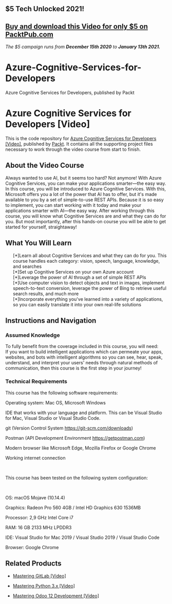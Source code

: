 ## $5 Tech Unlocked 2021!
[Buy and download this Video for only $5 on PacktPub.com](https://www.packtpub.com/product/azure-cognitive-services-for-developers-video/9781838552565)
-----
*The $5 campaign         runs from __December 15th 2020__ to __January 13th 2021.__*

# Azure-Cognitive-Services-for-Developers
Azure Cognitive Services for Developers, published by Packt
# Azure Cognitive Services for Developers [Video]
This is the code repository for [Azure Cognitive Services for Developers [Video]](https://www.packtpub.com/application-development/azure-cognitive-services-developers-video?utm_source=github&utm_medium=repository&utm_campaign=9781838552565), published by [Packt](https://www.packtpub.com/?utm_source=github). It contains all the supporting project files necessary to work through the video course from start to finish.
## About the Video Course
Always wanted to use AI, but it seems too hard? Not anymore! With Azure Cognitive Services, you can make your applications smarter—the easy way.
In this course, you will be introduced to Azure Cognitive Services. With this, Microsoft offers you a lot of the power that AI has to offer, but it's made available to you by a set of simple-to-use REST APIs. Because it is so easy to implement, you can start working with it today and make your applications smarter with AI—the easy way.
After working through this course, you will know what Cognitive Services are and what they can do for you. But most importantly, after this hands-on course you will be able to get started for yourself, straightaway!

<H2>What You Will Learn</H2>
<DIV class=book-info-will-learn-text>
<UL>
[*]Learn all about Cognitive Services and what they can do for you. This course handles each category: vision, speech, language, knowledge, and searches<br/>
[*]Set up Cognitive Services on your own Azure account<br/>
[*]Leverage the power of AI through a set of simple REST APIs<br/>
[*]Use computer vision to detect objects and text in images, implement speech-to-text conversion, leverage the power of Bing to retrieve useful search results, and much more<br/>
[*]Incorporate everything you've learned into a variety of applications, so you can easily translate it into your own real-life solutions<br/>

 </LI></UL></DIV>

## Instructions and Navigation
### Assumed Knowledge
To fully benefit from the coverage included in this course, you will need:<br/>
If you want to build intelligent applications which can permeate your apps, websites, and bots with intelligent algorithms so you can see, hear, speak, understand, and interpret your users' needs through natural methods of communication, then this course is the first step in your journey!
### Technical Requirements
This course has the following software requirements:<br/>








Operating system: Mac OS, Microsoft Windows

IDE that works with your language and platform. This can be Visual Studio for Mac, Visual Studio or Visual Studio Code.

git (Version Control System https://git-scm.com/downloads)

Postman (API Development Environment https://getpostman.com) 

Modern browser like Microsoft Edge, Mozilla Firefox or Google Chrome

Working internet connection




 




This course has been tested on the following system configuration:



 






OS: macOS Mojave (10.14.4)
	
Graphics: Radeon Pro 560 4GB / Intel HD Graphics 630 1536MB

Processor: 2,9 GHz Intel Core i7

RAM: 16 GB 2133 MHz LPDDR3

IDE: Visual Studio for Mac 2019 / Visual Studio 2019 / Visual Studio Code

Browser: Google Chrome

## Related Products
* [Mastering GitLab [Video]](https://www.packtpub.com/networking-and-servers/mastering-gitlab-video?utm_source=github&utm_medium=repository&utm_campaign=9781789537642)

* [Mastering Python 3.x [Video]](https://www.packtpub.com/application-development/mastering-python-3x-video?utm_source=github&utm_medium=repository&utm_campaign=9781789959116)

* [Mastering Odoo 12 Development [Video]](https://www.packtpub.com/business/mastering-odoo-12-development-video?utm_source=github&utm_medium=repository&utm_campaign=9781789139280)

